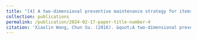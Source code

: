 ```yaml
---
title: "[4] A two-dimensional preventive maintenance strategy for items sold with warranty"
collection: publications
permalink: /publication/2024-02-17-paper-title-number-4
citation: 'Xiaolin Wang, Chun Su. (2016). &quot;A two-dimensional preventive maintenance strategy for items sold with warranty.&quot; <i>International Journal of Production Research</i>. 54(19), 5901-5915.'
---
```

